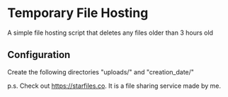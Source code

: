 # Temporary File Hosting
A simple file hosting script that deletes any files older than 3 hours old

## Configuration
Create the following directories "uploads/" and "creation_date/"


p.s. Check out https://starfiles.co. It is a file sharing service made by me.
